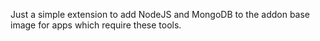 Just a simple extension to add NodeJS and MongoDB to the addon base image for apps which require these tools.